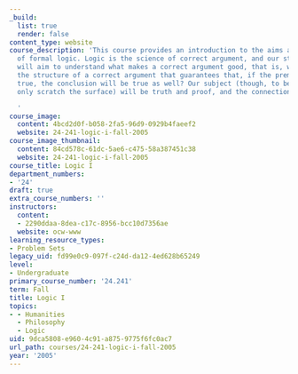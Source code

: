 ```yaml
---
_build:
  list: true
  render: false
content_type: website
course_description: 'This course provides an introduction to the aims and techniques
  of formal logic. Logic is the science of correct argument, and our study of logic
  will aim to understand what makes a correct argument good, that is, what is it about
  the structure of a correct argument that guarantees that, if the premises are all
  true, the conclusion will be true as well? Our subject (though, to be sure, we can
  only scratch the surface) will be truth and proof, and the connection between them.

  '
course_image:
  content: 4bcd2d0f-b058-2fa5-96d9-0929b4faeef2
  website: 24-241-logic-i-fall-2005
course_image_thumbnail:
  content: 84cd578c-61dc-5ae6-c475-58a387451c38
  website: 24-241-logic-i-fall-2005
course_title: Logic I
department_numbers:
- '24'
draft: true
extra_course_numbers: ''
instructors:
  content:
  - 2290ddaa-8dea-c17c-8956-bcc10d7356ae
  website: ocw-www
learning_resource_types:
- Problem Sets
legacy_uid: fd99e0c9-097f-c24d-da12-4ed628b65249
level:
- Undergraduate
primary_course_number: '24.241'
term: Fall
title: Logic I
topics:
- - Humanities
  - Philosophy
  - Logic
uid: 9dca5808-e960-4c91-a875-9775f6fc0ac7
url_path: courses/24-241-logic-i-fall-2005
year: '2005'
---
```

